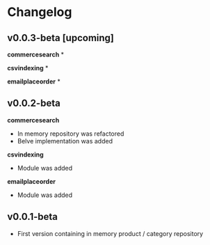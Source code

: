 # Changelog

## v0.0.3-beta [upcoming]
**commercesearch**
* 

**csvindexing**
*

**emailplaceorder**
* 

## v0.0.2-beta

**commercesearch**
* In memory repository was refactored
* Belve implementation was added

**csvindexing**
* Module was added

**emailplaceorder**
* Module was added

## v0.0.1-beta
* First version containing in memory product / category repository